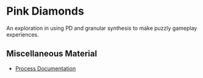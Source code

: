 # Pink Diamonds
An exploration in using PD and granular synthesis to make puzzly gameplay experiences.
## Miscellaneous Material
* [Process Documentation](./Process/)